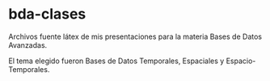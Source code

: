 # bda-clases
Archivos fuente látex de mis presentaciones para la materia Bases de Datos Avanzadas.

El tema elegido fueron Bases de Datos Temporales, Espaciales y Espacio-Temporales.
